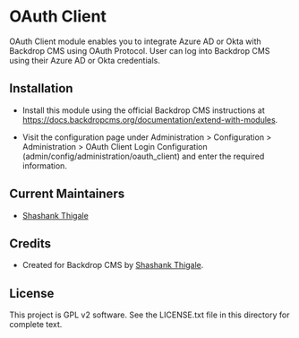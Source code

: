 OAuth Client
========

OAuth Client module enables you to integrate Azure AD or Okta with Backdrop CMS using OAuth Protocol. User can log into Backdrop CMS using their Azure AD or Okta credentials.


Installation
------------

- Install this module using the official Backdrop CMS instructions at
  https://docs.backdropcms.org/documentation/extend-with-modules.

- Visit the configuration page under Administration > Configuration > Administration >
  OAuth Client Login Configuration (admin/config/administration/oauth_client) and enter the required information.


Current Maintainers
-------------------
<!--
List the current maintainer(s) of the module, and note if this module needs
new/additional maintainers.
-->

- [Shashank Thigale](https://github.com/shashankthigale11)

Credits
-------

- Created for Backdrop CMS by [Shashank Thigale](https://github.com/shashankthigale11).

License
-------

This project is GPL v2 software.
See the LICENSE.txt file in this directory for complete text.
